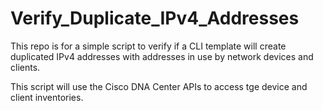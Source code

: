 # Verify_Duplicate_IPv4_Addresses

This repo is for a simple script to verify if a CLI template will create duplicated IPv4 addresses with addresses in use by network devices and clients.

This script will use the Cisco DNA Center APIs to access tge device and client inventories.
